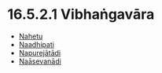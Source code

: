 

# 16.5.2.1 Vibhaṅgavāra

* [Nahetu](16.5.2.1/Nahetu.md)
* [Naadhipati](16.5.2.1/Naadhipati.md)
* [Napurejātādi](16.5.2.1/Napurejatadi.md)
* [Naāsevanādi](16.5.2.1/Naasevanadi.md)



